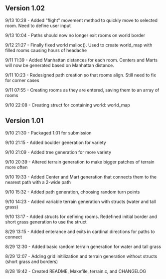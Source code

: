 ## Version 1.02

9/13 10:28 - Added "flight" movement method to quickly move to selected room. Need to define user input

9/13 10:04 - Paths should now no longer exit rooms on world border

9/12 21:27 - Finally fixed world malloc(). Used to create world_map with filled rooms causing hours of headache

9/11 11:39 - Added Manhattan distances for each room. Centers and Marts will now be generated based on Manhattan
             distance.

9/11 10:23 - Redesigned path creation so that rooms align. Still need to fix for corner cases

9/11 07:55 - Creating rooms as they are entered, saving them to an array of rooms

9/10 22:08 - Creating struct for containing world: world_map

## Version 1.01

9/10 21:30 - Packaged 1.01 for submission

9/10 21:15 - Added boulder generation for variety

9/10 21:09 - Added tree generation for more variety

9/10 20:39 - Altered terrain generation to make bigger patches of terrain more often

9/10 19:33 - Added Center and Mart generation that connects them to the nearest path with a 2-wide path

9/10 15:32 - Added path generation, choosing random turn points

9/10 14:23 - Added variable terrain generation with structs (water and tall grass)

9/10 13:17 - Added structs for defining rooms. Redefined initial border and short grass generation to use the struct

8/29 13:15 - Added enterance and exits in cardinal directions for paths to connect

8/29 12:30 - Added basic random terrain generation for water and tall grass

8/29 12:07 - Adding grid initilization and terrain generation without structs (short grass and borders)

8/28 19:42 - Created README, Makefile, terrain.c, and CHANGELOG